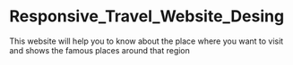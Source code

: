 # Responsive_Travel_Website_Desing
This website will help you to know about the place where you want to visit and shows the famous places around that region
